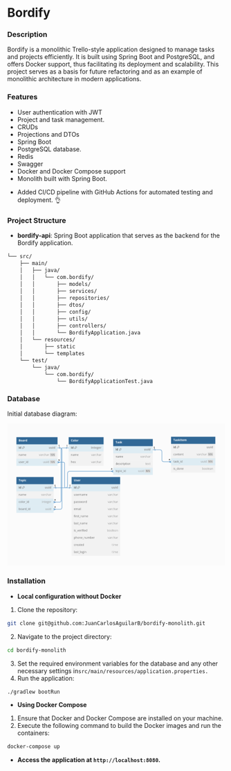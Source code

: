 # Bordify

### Description
Bordify is a monolithic Trello-style application designed to manage tasks and projects efficiently. It is built using Spring Boot and PostgreSQL, and offers Docker support, thus facilitating its deployment and scalability. This project serves as a basis for future refactoring and as an example of monolithic architecture in modern applications.

### Features
- User authentication with JWT
- Project and task management.
- CRUDs
- Projections and DTOs
- Spring Boot
- PostgreSQL database.
- Redis
- Swagger
- Docker and Docker Compose support
-  Monolith built with Spring Boot.

* Added CI/CD pipeline with GitHub Actions for automated testing and deployment. 👌

### Project Structure

- **bordify-api**: Spring Boot application that serves as the backend for the Bordify application.
```plaintext
└── src/
    ├── main/
    │   ├── java/
    │   │   └── com.bordify/
    │   │       ├── models/
    │   │       ├── services/
    │   │       ├── repositories/
    │   │       ├── dtos/
    │   │       ├── config/
    │   │       ├── utils/
    │   │       ├── controllers/
    │   │       └── BordifyApplication.java
    │   └── resources/
    │       ├── static
    │       └── templates
    └── test/
        └── java/
            └── com.bordify/
                └── BordifyApplicationTest.java
```

### Database

Initial database diagram:

![diagram database](/images/diagram_db.png)

### Installation

- **Local configuration without Docker**
1. Clone the repository:
```bash
git clone git@github.com:JuanCarlosAguilarB/bordify-monolith.git
```

2. Navigate to the project directory:
```bash
cd bordify-monolith
```
3. Set the required environment variables for the database and any other necessary settings in`src/main/resources/application.properties.`
4. Run the application:

```bash
./gradlew bootRun
```
* **Using Docker Compose**

1. Ensure that Docker and Docker Compose are installed on your machine.
2. Execute the following command to build the Docker images and run the containers:
```bash
docker-compose up
```
* **Access the application at `http://localhost:8080`.**






















